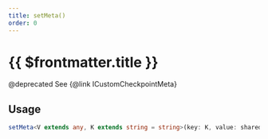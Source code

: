 ```yaml
---
title: setMeta()
order: 0
---
```


# {{ $frontmatter.title }}

@deprecated See {@link ICustomCheckpointMeta} 

## Usage

```ts
setMeta<V extends any, K extends string = string>(key: K, value: shared.InterfaceValueByKey<ICustomCheckpointMeta, K, V>): void;
```
